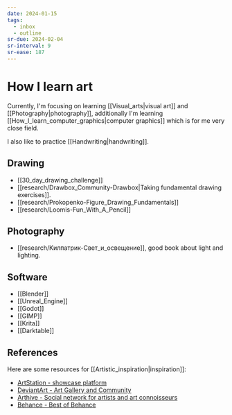 ```yaml
---
date: 2024-01-15
tags:
  - inbox
  - outline
sr-due: 2024-02-04
sr-interval: 9
sr-ease: 187
---
```


# How I learn art

Currently, I'm focusing on learning [[Visual_arts|visual art]] and
[[Photography|photography]], additionally I'm learning
[[How_I_learn_computer_graphics|computer graphics]] which is for me very close
field.

I also like to practice [[Handwriting|handwriting]].

## Drawing

- [[30_day_drawing_challenge]]
- [[research/Drawbox_Community-Drawbox|Taking fundamental drawing exercises]].
- [[research/Prokopenko-Figure_Drawing_Fundamentals]]
- [[research/Loomis-Fun_With_A_Pencil]]

## Photography

- [[research/Килпатрик-Свет_и_освещение]], good book about light and lighting.

## Software

- [[Blender]]
- [[Unreal_Engine]]
- [[Godot]]
- [[GIMP]]
- [[Krita]]
- [[Darktable]]

## References

Here are some resources for [[Artistic_inspiration|inspiration]]:

- [ArtStation - showcase platform](https://www.artstation.com/)
- [DeviantArt - Art Gallery and Community](https://www.deviantart.com/)
- [Arthive - Social network for artists and art connoisseurs](https://arthive.com/)
- [Behance - Best of Behance](https://www.behance.net/)
